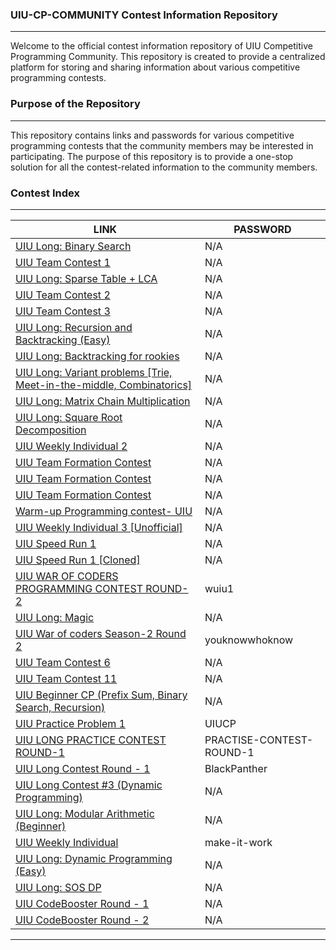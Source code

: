 ### UIU-CP-COMMUNITY Contest Information Repository
---
Welcome to the official contest information repository of UIU Competitive Programming Community. This repository is created to provide a centralized platform for storing and sharing information about various competitive programming contests.

### Purpose of the Repository
---
This repository contains links and passwords for various competitive programming contests that the community members may be interested in participating. The purpose of this repository is to provide a one-stop solution for all the contest-related information to the community members.

### Contest Index
---
| LINK | PASSWORD |
| ------ | ------ |
|[UIU Long: Binary Search](https://vjudge.net/contest/535620)| N/A |
|[UIU Team Contest 1](https://vjudge.net/contest/536225)| N/A |
|[UIU Long: Sparse Table + LCA](https://vjudge.net/contest/536244)| N/A |
|[UIU Team Contest 2](https://vjudge.net/contest/537193)| N/A |
|[UIU Team Contest 3](https://vjudge.net/contest/538865)| N/A |
|[UIU Long: Recursion and Backtracking (Easy)](https://vjudge.net/contest/539470)| N/A |
|[UIU Long: Backtracking for rookies](https://vjudge.net/contest/541367)| N/A |
|[UIU Long: Variant problems [Trie, Meet-in-the-middle, Combinatorics]](https://vjudge.net/contest/541699)| N/A |
|[UIU Long: Matrix Chain Multiplication](https://vjudge.net/contest/543567)| N/A |
|[UIU Long: Square Root Decomposition](https://vjudge.net/contest/544623)| N/A |
|[UIU Weekly Individual 2](https://vjudge.net/contest/536221)| N/A |
|[UIU Team Formation Contest](https://vjudge.net/contest/539495)| N/A |
|[UIU Team Formation Contest](https://vjudge.net/contest/539554)| N/A |
|[UIU Team Formation Contest](https://vjudge.net/contest/539555)| N/A |
|[Warm-up Programming contest- UIU](https://vjudge.net/contest/539868)| N/A |
|[UIU Weekly Individual 3 [Unofficial]](https://vjudge.net/contest/543519)| N/A |
|[UIU Speed Run 1](https://vjudge.net/contest/549533)| N/A |
|[UIU Speed Run 1 [Cloned]](https://vjudge.net/contest/549630)| N/A |
|[UIU WAR OF CODERS PROGRAMMING CONTEST ROUND- 2](https://vjudge.net/contest/549761)| wuiu1 |
|[UIU Long: Magic](https://vjudge.net/contest/551004)| N/A |
|[UIU War of coders Season-2 Round 2](https://vjudge.net/contest/553287)| youknowwhoknow |
|[UIU Team Contest 6](https://vjudge.net/contest/539645)| N/A |
|[UIU Team Contest 11](https://vjudge.net/contest/543521)| N/A |
|[UIU Beginner CP (Prefix Sum, Binary Search, Recursion)](https://vjudge.net/contest/544590)| N/A |
|[UIU Practice Problem 1](https://vjudge.net/contest/546668)| UIUCP |
|[UIU LONG PRACTICE CONTEST ROUND-1](https://vjudge.net/contest/551324)| PRACTISE-CONTEST-ROUND-1 |
|[UIU Long Contest Round - 1](https://vjudge.net/contest/553073)| BlackPanther |
|[UIU Long Contest #3 (Dynamic Programming)](https://vjudge.net/contest/561667)| N/A |
|[UIU Long: Modular Arithmetic (Beginner)](https://vjudge.net/contest/553988)| N/A |
|[UIU Weekly Individual](https://vjudge.net/contest/561667)| make-it-work |
|[UIU Long: Dynamic Programming (Easy)](https://vjudge.net/contest/564816)| N/A |
|[UIU Long: SOS DP](https://vjudge.net/contest/567451)| N/A |
|[UIU CodeBooster Round - 1](https://codeforces.com/gym/454630)| N/A |
|[UIU CodeBooster Round - 2](https://codeforces.com/gym/464282)| N/A |
---
